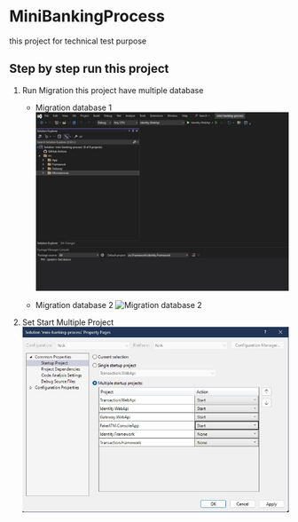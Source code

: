 # MiniBankingProcess
this project for technical test purpose 

## Step by step run this project
1. Run Migration
this project have multiple database
	- Migration database 1
![Migration database 1](https://github.com/yankzsoe/MiniBankingProcess/blob/main/ReadMeAssets/RunMigration1.jpg)

	- Migration database 2
![Migration database 2](https://github.com/yankzsoe/MiniBankingProcess/blob/main/ReadMeAssets/RunMigration12.jpg)

2. Set Start Multiple Project
![Set Start Multiple Project](https://github.com/yankzsoe/MiniBankingProcess/blob/main/ReadMeAssets/SetStartMultipleProject.jpg)
